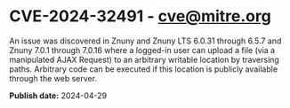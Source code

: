 # CVE-2024-32491 - cve@mitre.org

An issue was discovered in Znuny and Znuny LTS 6.0.31 through 6.5.7 and Znuny 7.0.1 through 7.0.16 where a logged-in user can upload a file (via a manipulated AJAX Request) to an arbitrary writable location by traversing paths. Arbitrary code can be executed if this location is publicly available through the web server.

**Publish date:** 2024-04-29
